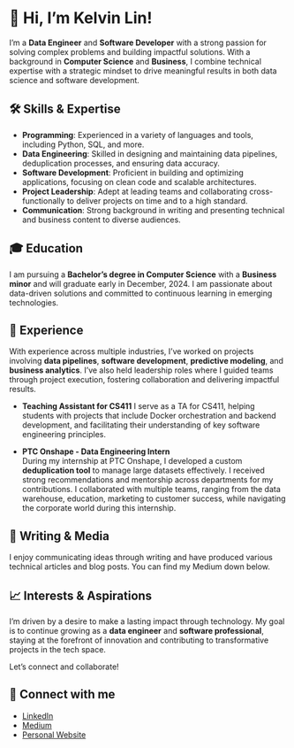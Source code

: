 # 👋 Hi, I’m Kelvin Lin!

I’m a **Data Engineer** and **Software Developer** with a strong passion for solving complex problems and building impactful solutions. With a background in **Computer Science** and **Business**, I combine technical expertise with a strategic mindset to drive meaningful results in both data science and software development.

## 🛠 Skills & Expertise

- **Programming**: Experienced in a variety of languages and tools, including Python, SQL, and more.
- **Data Engineering**: Skilled in designing and maintaining data pipelines, deduplication processes, and ensuring data accuracy.
- **Software Development**: Proficient in building and optimizing applications, focusing on clean code and scalable architectures.
- **Project Leadership**: Adept at leading teams and collaborating cross-functionally to deliver projects on time and to a high standard.
- **Communication**: Strong background in writing and presenting technical and business content to diverse audiences.

## 🎓 Education

I am pursuing a **Bachelor’s degree in Computer Science** with a **Business minor** and will graduate early in December, 2024. I am passionate about data-driven solutions and committed to continuous learning in emerging technologies.

## 💼 Experience

With experience across multiple industries, I’ve worked on projects involving **data pipelines**, **software development**, **predictive modeling**, and **business analytics**. I’ve also held leadership roles where I guided teams through project execution, fostering collaboration and delivering impactful results.

- **Teaching Assistant for CS411**
   I serve as a TA for CS411, helping students with projects that include Docker orchestration and backend development, and facilitating their understanding of key software engineering principles.
  
- **PTC Onshape - Data Engineering Intern**  
   During my internship at PTC Onshape, I developed a custom **deduplication tool** to manage large datasets effectively. I received strong recommendations and mentorship across departments for my contributions. I collaborated with multiple teams, ranging from the data warehouse, education, marketing to customer success, while navigating the corporate world during this internship.

## 📝 Writing & Media

I enjoy communicating ideas through writing and have produced various technical articles and blog posts. You can find my Medium down below. 

## 📈 Interests & Aspirations

I’m driven by a desire to make a lasting impact through technology. My goal is to continue growing as a **data engineer** and **software professional**, staying at the forefront of innovation and contributing to transformative projects in the tech space.

Let’s connect and collaborate!

## 📱 Connect with me

- [LinkedIn](https://www.linkedin.com/in/kelvinlinbu/)
- [Medium](https://medium.com/@kelvinlinBU)
- [Personal Website](https://kelvinlinbu.github.io/Personal_Website/)

